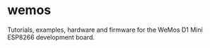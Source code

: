# wemos
Tutorials, examples, hardware and firmware for the WeMos D1 Mini ESP8266 development board.
